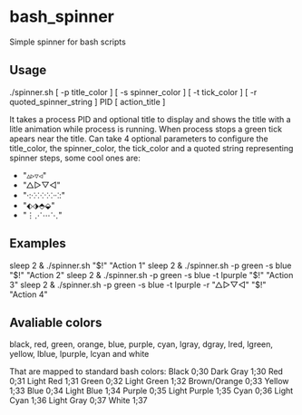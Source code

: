 # bash_spinner
Simple spinner for bash scripts

## Usage
./spinner.sh [ -p title_color ] [ -s spinner_color ] [ -t tick_color ] [ -r quoted_spinner_string ] PID [ action_title ]

It takes a process PID and optional title to display and shows the title with a litle animation while process is running. When process stops a green tick apears near the title. 
Can take 4 optional parameters to configure the title_color, the spinner_color, the tick_color and a quoted string representing spinner steps, some cool ones are:  
-  "▵▹▿◃"  
-  "△▷▽◁"   
-  "·:⁖⁘⁙⁘⁖:"   
-  "⬖⬗⬘⬙"  
-  "⋮⋰⋯⋱"  

## Examples
sleep 2 & ./spinner.sh "$!" "Action 1"
sleep 2 & ./spinner.sh -p green -s blue "$!" "Action 2" 
sleep 2 & ./spinner.sh -p green -s blue -t lpurple "$!" "Action 3"
sleep 2 & ./spinner.sh -p green -s blue -t lpurple -r "△▷▽◁" "$!" "Action 4"

## Avaliable colors
black, red, green, orange, blue, purple, cyan, lgray, dgray, lred, lgreen, yellow, lblue, lpurple, lcyan and white

That are mapped to standard bash colors: 
Black        0;30     Dark Gray     1;30
Red          0;31     Light Red     1;31
Green        0;32     Light Green   1;32
Brown/Orange 0;33     Yellow        1;33
Blue         0;34     Light Blue    1;34
Purple       0;35     Light Purple  1;35
Cyan         0;36     Light Cyan    1;36
Light Gray   0;37     White         1;37
